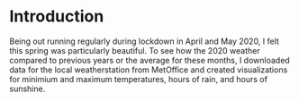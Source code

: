 # Introduction
Being out running regularly during lockdown in April and May 2020, I felt this spring was particularly beautiful. To see how the 2020 weather compared to previous years or the average for these months, I downloaded data for the local weatherstation from MetOffice and created visualizations for minimium and maximum temperatures, hours of rain, and hours of sunshine.
